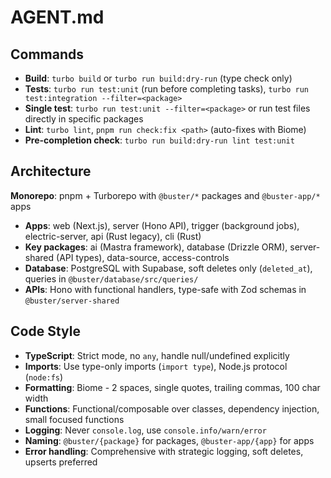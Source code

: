# AGENT.md

## Commands
- **Build**: `turbo build` or `turbo run build:dry-run` (type check only)
- **Tests**: `turbo run test:unit` (run before completing tasks), `turbo run test:integration --filter=<package>`
- **Single test**: `turbo run test:unit --filter=<package>` or run test files directly in specific packages
- **Lint**: `turbo lint`, `pnpm run check:fix <path>` (auto-fixes with Biome)
- **Pre-completion check**: `turbo run build:dry-run lint test:unit`

## Architecture
**Monorepo**: pnpm + Turborepo with `@buster/*` packages and `@buster-app/*` apps
- **Apps**: web (Next.js), server (Hono API), trigger (background jobs), electric-server, api (Rust legacy), cli (Rust)
- **Key packages**: ai (Mastra framework), database (Drizzle ORM), server-shared (API types), data-source, access-controls
- **Database**: PostgreSQL with Supabase, soft deletes only (`deleted_at`), queries in `@buster/database/src/queries/`
- **APIs**: Hono with functional handlers, type-safe with Zod schemas in `@buster/server-shared`

## Code Style
- **TypeScript**: Strict mode, no `any`, handle null/undefined explicitly
- **Imports**: Use type-only imports (`import type`), Node.js protocol (`node:fs`)
- **Formatting**: Biome - 2 spaces, single quotes, trailing commas, 100 char width
- **Functions**: Functional/composable over classes, dependency injection, small focused functions
- **Logging**: Never `console.log`, use `console.info/warn/error`
- **Naming**: `@buster/{package}` for packages, `@buster-app/{app}` for apps
- **Error handling**: Comprehensive with strategic logging, soft deletes, upserts preferred
